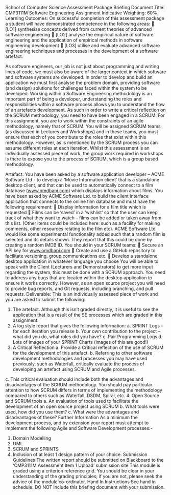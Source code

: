 

School of Computer Science
Assessment Package Briefing Document
Title: CMP3111M Software Engineering
Assignment
Indicative Weighting: 60%
Learning Outcomes:
On successful completion of this assessment package a student will have demonstrated
competence in the following areas:
 [LO1] synthesise concepts derived from current theories of advanced software engineering
 [LO2] analyse the empirical nature of software engineering and the application of empirical
methods in software engineering development
 [LO3] utilise and evaluate advanced software engineering techniques and processes in the
development of a software artefact.

As software engineers, our job is not just about programming and writing lines of code, we must also
be aware of the larger context in which software and software systems are developed. In order to
develop and build an application we must first analyse the problem domain, providing software (and
design) solutions for challenges faced within the system to be developed.
Working within a Software Engineering methodology is an important part of being a developer,
understanding the roles and responsibilities within a software process allows you to understand the
flow of an artefacts development. As such in order to write a critical reflection on the SCRUM
methodology, you need to have been engaged in a SCRUM.
For this assignment, you are to work within the constraints of an agile methodology, namely that of
SCRUM. You will be assigned SCRUM teams (as discussed in Lectures and Workshops) and in these
teams, you must ensure that each of you contribute to the roles that exist within this methodology.
However, as is mentioned by the SCRUM process you can assume different roles at each iteration.
Whilst this assessment is an individually assessed piece of work, the group work required in
workshops is there to expose you to the process of SCRUM, which is a group based methodology. 


Artefact:
You have been asked by a software application developer – ACME Software Ltd - to
develop a ‘Movie Information client’ that is a standalone desktop client, and that can be
used to automatically connect to a film database (www.omdbapi.com) which displays
information about films. You have been asked by ACME Software Ltd. to build the client
interface application that connects to the online film database and must have the following
requirement:
 Display information for a film title which is requested
 Films can be ‘saved’ in a ‘wishlist’ so that the user can keep track of what they
want to watch – films can be added or taken away from this list. (Other items could
be included here: such as a facility for making comments, other resources relating
to the film etc).
ACME Software Ltd would like some experimental functionality added such that a
random film is selected and its details shown. They report that this could be done by
creating a random IMDB ID.
You should in your SCRUM teams:
 Secure an API key for www.omdbapi.com
 Create and use a GitHub repository to facilitate versioning, group communications
etc.
 Develop a standalone desktop application in whatever language you choose
You will be able to speak with the Client (Lecturers and Demonstrators) to get more input
regarding the system, this must be done with a SCRUM approach.
You need to address any bugs that are located within the desktop application to ensure it
works correctly. However, as an open source project you will need to provide bug reports,
and Git requests, including branching, and pull requests.
Deliverable:
This is an individually assessed piece of work and you are asked to submit the following:
1. The artefact. Although this isn’t graded directly, it is useful to see the application
that is a result of the SE processes which are graded in this assignment.
2. A log style report that gives the following information:
a. SPRINT Logs – for each iteration you release
b. Your own contribution to the project – what did you do, what roles did you
have?
c. Pair Programming Logs
d. Lots of images of your SPRINT Charts (images of this are good!)
3. A Critical Reflection
a. Provide a Critical reflection of the use of SCRUM for the development of
this artefact.
b. Referring to other software development methodologies and processes you
may have used previously, such as Waterfall, critically evaluate the process
of developing an artefact using SCRUM and Agile processes.


c. This critical evaluation should include both the advantages and
disadvantages of the SCRUM methodology. You should pay particular
attention to how SCRUM differs in terms of implementing the methodology
compared to others such as Waterfall, DSDM, Spiral, etc.
4. Open Source and SCRUM tools
a. An evaluation of tools used to facilitate the development of an open source
project using SCRUM
b. What tools were used, how did you use them?
c. What were the advantages and disadvantages of these?
Further Information
As a minimum the development process, and by extension your report must attempt to
implement the following Agile and Software Development processes:-
1. Domain Modelling
2. UML
3. SCRUM and SPRINTS
4. Inclusion of at least 1 design pattern of your choice.
Submission Guidelines
The written report should be submitted on Blackboard to the ‘CMP3111M Assessment Item 1 Upload’
submission site
This module is graded using a criterion reference grid. You should be clear in your understanding of the grading
principles; if you are not, please seek the advice of the module co-ordinator.
Hand In Instructions
See hand in schedule.
DO NOT include this briefing document with your submission.